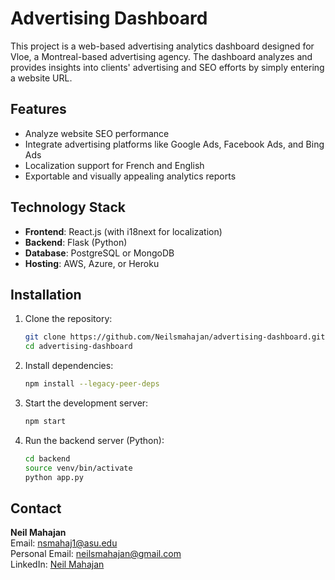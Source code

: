 # Advertising Dashboard

This project is a web-based advertising analytics dashboard designed for Vloe, a Montreal-based advertising agency. The dashboard analyzes and provides insights into clients' advertising and SEO efforts by simply entering a website URL.

## Features
- Analyze website SEO performance
- Integrate advertising platforms like Google Ads, Facebook Ads, and Bing Ads
- Localization support for French and English
- Exportable and visually appealing analytics reports

## Technology Stack
- **Frontend**: React.js (with i18next for localization)
- **Backend**: Flask (Python)
- **Database**: PostgreSQL or MongoDB
- **Hosting**: AWS, Azure, or Heroku

## Installation
1. Clone the repository:
   ```bash
   git clone https://github.com/Neilsmahajan/advertising-dashboard.git
   cd advertising-dashboard
2. Install dependencies:
    ```bash
    npm install --legacy-peer-deps
3. Start the development server:
    ```bash
    npm start
4. Run the backend server (Python):
    ```bash
    cd backend
    source venv/bin/activate
    python app.py
## Contact
  
**Neil Mahajan**<br>
Email: nsmahaj1@asu.edu<br>
Personal Email: neilsmahajan@gmail.com<br>
LinkedIn: [Neil Mahajan](https://www.linkedin.com/in/neil-mahajan/)<br>